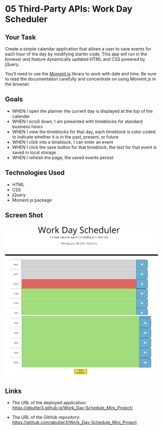 # 05 Third-Party APIs: Work Day Scheduler

## Your Task

Create a simple calendar application that allows a user to save events for each hour of the day by modifying starter code. This app will run in the browser and feature dynamically updated HTML and CSS powered by jQuery.

You'll need to use the [Moment.js](https://momentjs.com/) library to work with date and time. Be sure to read the documentation carefully and concentrate on using Moment.js in the browser.

## Goals

- WHEN I open the planner the current day is displayed at the top of the calendar
- WHEN I scroll down, I am presented with timeblocks for standard business hours
- WHEN I view the timeblocks for that day, each timeblock is color coded to indicate whether it is in the past, present, or future
- WHEN I click into a timeblock, I can enter an event
- WHEN I click the save button for that timeblock, the text for that event is saved in local storage
- WHEN I refresh the page, the saved events persist

## Technologies Used
- HTML
- CSS
- jQuery
- Moment.js package

## Screen Shot

![preview of web page1](./Assets/Images/Capture1.PNG)
![preview of web page1](./Assets/Images/Capture2.PNG)

## Links

- The URL of the deployed application: https://gbutler3.github.io/Work_Day-Schedule_Mini_Project/

- The URL of the GitHub repository: https://github.com/gbutler3/Work_Day-Schedule_Mini_Project
